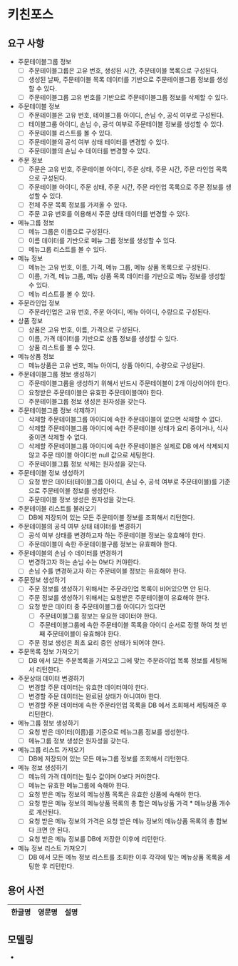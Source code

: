 # 키친포스

## 요구 사항

- 주문테이블그룹 정보
    - [ ] 주문테이블그룹은 고유 번호, 생성된 시간, 주문테이블 목록으로 구성된다.
    - [ ] 생성된 날짜, 주문테이블 목록 데이터를 기반으로 주문테이블그룹 정보를 생성할 수 있다.
    - [ ] 주문테이블그룹 고유 번호를 기반으로 주문테이블그룹 정보를 삭제할 수 있다.

- 주문테이블 정보
    - [ ] 주문테이블은 고유 번호, 테이블그룹 아이디, 손님 수, 공석 여부로 구성된다.
    - [ ] 테이블그룹 아이디, 손님 수, 공석 여부로 주문테이블 정보를 생성할 수 있다.
    - [ ] 주문테이블 리스트를 볼 수 있다.
    - [ ] 주문테이블의 공석 여부 상태 테이터를 변경할 수 있다.
    - [ ] 주문테이블의 손님 수 데이터를 변경할 수 있다.

- 주문 정보
    - [ ] 주문은 고유 번호, 주문테이블 아이디, 주문 상태, 주문 시간, 주문 라인업 목록으로 구성된다.
    - [ ] 주문테이블 아이디, 주문 상태, 주문 시간, 주문 라인업 목록으로 주문 정보를 생성할 수 있다.
    - [ ] 전체 주문 목록 정보를 가져올 수 있다.
    - [ ] 주문 고유 번호를 이용해서 주문 상태 데이터를 변경할 수 있다.

- 메뉴그룹 정보
    - [ ] 메뉴 그룹은 이름으로 구성된다.
    - [ ] 이름 데이터를 기반으로 메뉴 그룹 정보를 생성할 수 있다.
    - [ ] 메뉴그룹 리스트를 볼 수 있다.
   
- 메뉴 정보
    - [ ] 메뉴는 고유 번호, 이름, 가격, 메뉴 그룹, 메뉴 상품 목록으로 구성된다.
    - [ ] 이름, 가격, 메뉴 그룹, 메뉴 상품 목록 데이터를 기반으로 메뉴 정보를 생성할 수 있다.
    - [ ] 메뉴 리스트를 볼 수 있다.

- 주문라인업 정보
    - [ ] 주문라인업은 고유 번호, 주문 아이디, 메뉴 아이디, 수량으로 구성된다.

- 상품 정보
    - [ ] 상품은 고유 번호, 이름, 가격으로 구성된다.
    - [ ] 이름, 가격 데이터를 기반으로 상품 정보를 생성할 수 있다.
    - [ ] 상품 리스트를 볼 수 있다.

- 메뉴상품 정보
    - [ ] 메뉴상품은 고유 번호, 메뉴 아이디, 상품 아이디, 수량으로 구성된다.
    
- 주문테이블그룹 정보 생성하기
    - [ ] 주문테이블그룹을 생성하기 위해서 반드시 주문테이블이 2개 이상이어야 한다.
    - [ ] 요청받은 주문테이블은 유효한 주문테이블여야 한다.
    - [ ] 주문테이블그룹 정보 생성은 원자성을 갖는다.

- 주문테이블그룹 정보 삭제하기
    - [ ] 삭제할 주문테이블그룹 아이디에 속한 주문테이블이 없으면 삭제할 수 없다.
    - [ ] 삭제할 주문테이블그룹 아이디에 속한 주문테이블 상태가 요리 중이거나, 식사 중이면 삭제할 수 없다.
    - [ ] 삭제할 주문테이블그룹 아이디에 속한 주문테이블은 실제로 DB 에서 삭제되지 않고 주문 테이블 아이디만 null 값으로 세팅한다.
    - [ ] 주문테이블그룹 정보 삭제는 원자성을 갖는다.

- 주문테이블 정보 생성하기
    - [ ] 요청 받은 데이터(테이블그룹 아이디, 손님 수, 공석 여부로 주문테이블)를 기준으로 주문테이블 정보를 생성한다.
    - [ ] 주문테이블 정보 생성은 원자성을 갖는다.

- 주문테이블 리스트를 불러오기
    - [ ] DB에 저장되어 있는 모든 주문테이블 정보를 조회해서 리턴한다.
    
- 주문테이블의 공석 여부 상태 테이터를 변경하기
    - [ ] 공석 여부 상태를 변경하고자 하는 주문테이블 정보는 유효해야 한다.
    - [ ] 주문테이블이 속한 주문테이블구룹 정보는 유효해야 한다.
   
- 주문테이블의 손님 수 데이터를 변경하기
    - [ ] 변경하고자 하는 손님 수는 0보다 커야한다.
    - [ ] 손님 수를 변경하고자 하는 주문테이블 정보는 유효해야 한다.

- 주문정보 생성하기
    - [ ] 주문 정보를 생성하기 위해서는 주문라인업 목록이 비어있으면 안 된다.
    - [ ] 주문 정보를 생성하기 위해서는 요청받은 주문테이블이 유효해야 한다.
    - [ ] 요청 받은 데이터 중 주문테이블그룹 아이디가 있다면 
        - [ ] 주문테이블그룹 정보는 유요한 데이터야 한다.
        - [ ] 주문테이블그룹에 속한 주문테이블 목록을 아이디 순서로 정렬 하여 첫 번째 주문테이블이 유효해야 한다.
    - [ ] 주문 정보 생성은 최초 요리 중인 상태가 되어야 한다. 
    
- 주문목록 정보 가져오기
    - [ ] DB 에서 모든 주문목록을 가져오고 그에 맞는 주문라이업 목록 정보를 세팅해서 리턴한다.
    
- 주문상태 데이터 변경하기
    - [ ] 변경할 주문 데이터는 유효한 데이터여야 한다.
    - [ ] 변경할 주문 데이터는 완료된 상태가 아니여야 한다.
    - [ ] 변경할 주문 데이터에 속한 주문라인업 목록을 DB 에서 조회해서 세팅해준 후 리턴한다.

- 메뉴그룹 정보 생성하기
    - [ ] 요청 받은 데이터(이름)를 기준으로 메뉴그룹 정보를 생성한다.
    - [ ] 메뉴그룹 정보 생성은 원자성을 갖는다.

- 메뉴그룹 리스트 가져오기
    - [ ] DB에 저장되어 있는 모든 메뉴그룹 정보를 조회해서 리턴한다.
    
- 메뉴 정보 생성하기
    - [ ] 메뉴의 가격 데이터는 필수 값이며 0보다 커야한다.
    - [ ] 메뉴는 유효한 메뉴그룹에 속해야 한다.
    - [ ] 요청 받은 메뉴 정보의 메뉴상품 목록은 유효한 상품에 속해야 한다.
    - [ ] 요청 받은 메뉴 정보의 메뉴상품 목록의 총 합은 메뉴상품 가격 * 메뉴상품 개수로 계산된다.
    - [ ] 요청 받은 메뉴 정보의 가격은 요청 받은 메뉴 정보의 메뉴상품 목록의 총 합보다 크면 안 된다.
    - [ ] 요청 받은 메뉴 정보를 DB에 저장한 이후에 리턴한다.
    
- 메뉴 정보 리스트 가져오기
    - [ ] DB 에서 모든 메뉴 정보 리스트를 조회한 이후 각각에 맞는 메뉴상품 목록을 세팅한 후 리턴한다.

## 용어 사전

| 한글명 | 영문명 | 설명 |
| --- | --- | --- |

## 모델링

- 
